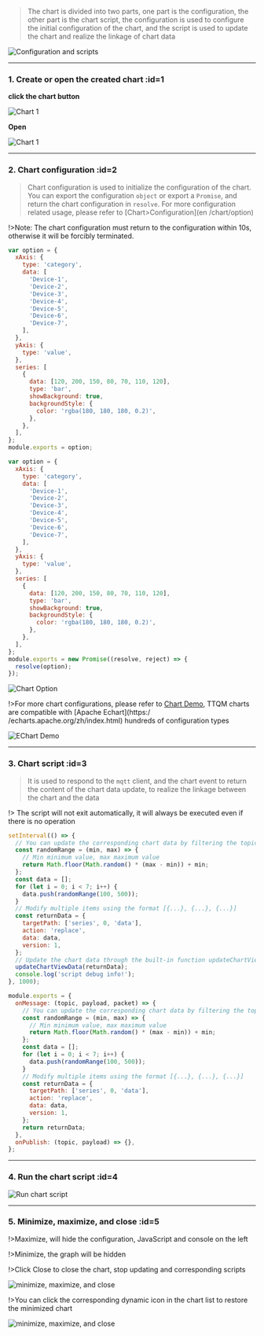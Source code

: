 > The chart is divided into two parts, one part is the configuration, the other part is the chart script, the configuration is used to configure the initial configuration of the chart, and the script is used to update the chart and realize the linkage of chart data

![Configuration and scripts](_media/usage/1.jpg ':size=600')

---

### 1. Create or open the created chart :id=1

**click the chart button**

![Chart 1](_media/usage/2.jpg ':size=400')

**Open**

![Chart 1](_media/usage/3.jpg ':size=300')

---

### 2. Chart configuration :id=2

> Chart configuration is used to initialize the configuration of the chart. You can export the configuration `object` or export a `Promise`, and return the chart configuration in `resolve`. For more configuration related usage, please refer to [Chart>Configuration](en /chart/option)

!>Note: The chart configuration must return to the configuration within 10s, otherwise it will be forcibly terminated.

<!-- tabs: start -->
<!-- tab: synchronous return -->

```javascript
var option = {
  xAxis: {
    type: 'category',
    data: [
      'Device-1',
      'Device-2',
      'Device-3',
      'Device-4',
      'Device-5',
      'Device-6',
      'Device-7',
    ],
  },
  yAxis: {
    type: 'value',
  },
  series: [
    {
      data: [120, 200, 150, 80, 70, 110, 120],
      type: 'bar',
      showBackground: true,
      backgroundStyle: {
        color: 'rgba(180, 180, 180, 0.2)',
      },
    },
  ],
};
module.exports = option;
```

<!-- tab: asynchronous return -->

```javascript
var option = {
  xAxis: {
    type: 'category',
    data: [
      'Device-1',
      'Device-2',
      'Device-3',
      'Device-4',
      'Device-5',
      'Device-6',
      'Device-7',
    ],
  },
  yAxis: {
    type: 'value',
  },
  series: [
    {
      data: [120, 200, 150, 80, 70, 110, 120],
      type: 'bar',
      showBackground: true,
      backgroundStyle: {
        color: 'rgba(180, 180, 180, 0.2)',
      },
    },
  ],
};
module.exports = new Promise((resolve, reject) => {
  resolve(option);
});
```

<!-- tab: Initialize the chart -->

![Chart Option](_media/usage/4.jpg ':size=500')

<!-- tabs: end -->

!>For more chart configurations, please refer to [Chart Demo](https://echarts.apache.org/examples/zh/index.html#chart-type-line), TTQM charts are compatible with [Apache Echart](https:/ /echarts.apache.org/zh/index.html) hundreds of configuration types

![EChart Demo](_media/usage/5.jpg ':size=500')

---

### 3. Chart script :id=3

> It is used to respond to the `mqtt` client, and the chart event to return the content of the chart data update, to realize the linkage between the chart and the data

!> The script will not exit automatically, it will always be executed even if there is no operation

```javascript
setInterval(() => {
  // You can update the corresponding chart data by filtering the topic
  const randomRange = (min, max) => {
    // Min minimum value, max maximum value
    return Math.floor(Math.random() * (max - min)) + min;
  };
  const data = [];
  for (let i = 0; i < 7; i++) {
    data.push(randomRange(100, 500));
  }
  // Modify multiple items using the format [{...}, {...}, {...}]
  const returnData = {
    targetPath: ['series', 0, 'data'],
    action: 'replace',
    data: data,
    version: 1,
  };
  // Update the chart data through the built-in function updateChartViewData
  updateChartViewData(returnData);
  console.log('script debug info!');
}, 1000);

module.exports = {
  onMessage: (topic, payload, packet) => {
    // You can update the corresponding chart data by filtering the topic
    const randomRange = (min, max) => {
      // Min minimum value, max maximum value
      return Math.floor(Math.random() * (max - min)) + min;
    };
    const data = [];
    for (let i = 0; i < 7; i++) {
      data.push(randomRange(100, 500));
    }
    // Modify multiple items using the format [{...}, {...}, {...}]
    const returnData = {
      targetPath: ['series', 0, 'data'],
      action: 'replace',
      data: data,
      version: 1,
    };
    return returnData;
  },
  onPublish: (topic, payload) => {},
};
```

---

### 4. Run the chart script :id=4

![Run chart script](_media/usage/6.jpg ':size=600')

---

### 5. Minimize, maximize, and close :id=5

!>Maximize, will hide the configuration, JavaScript and console on the left

!>Minimize, the graph will be hidden

!>Click Close to close the chart, stop updating and corresponding scripts

![minimize, maximize, and close](_media/usage/7.jpg ':size=600')

!>You can click the corresponding dynamic icon in the chart list to restore the minimized chart

![minimize, maximize, and close](_media/usage/8.jpg ':size=600')

